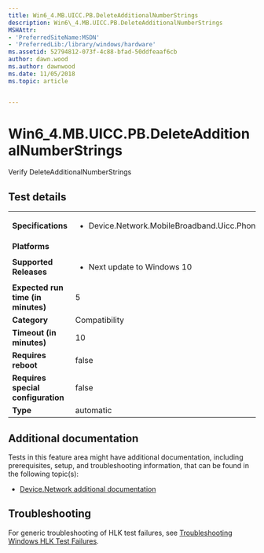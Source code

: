 ```yaml
---
title: Win6_4.MB.UICC.PB.DeleteAdditionalNumberStrings
description: Win6\_4.MB.UICC.PB.DeleteAdditionalNumberStrings
MSHAttr:
- 'PreferredSiteName:MSDN'
- 'PreferredLib:/library/windows/hardware'
ms.assetid: 52794812-073f-4c88-bfad-50ddfeaaf6cb
author: dawn.wood
ms.author: dawnwood
ms.date: 11/05/2018
ms.topic: article


---
```


# Win6_4.MB.UICC.PB.DeleteAdditionalNumberStrings


Verify DeleteAdditionalNumberStrings

## Test details

|||
|---|---|
| **Specifications**  | <ul><li>Device.Network.MobileBroadband.Uicc.PhoneBook.Discretional</li></ul> |  
| **Platforms**   | <ul></ul> |
| **Supported Releases** | <ul><li>Next update to Windows 10</li></ul> |
|**Expected run time (in minutes)**| 5 |
|**Category**| Compatibility |
|**Timeout (in minutes)**| 10 |
|**Requires reboot**| false |
|**Requires special configuration**| false |
|**Type**| automatic |



## <span id="Additional_documentation"></span><span id="additional_documentation"></span><span id="ADDITIONAL_DOCUMENTATION"></span>Additional documentation


Tests in this feature area might have additional documentation, including prerequisites, setup, and troubleshooting information, that can be found in the following topic(s):

-   [Device.Network additional documentation](device-network-additional-documentation.md)

## <span id="Troubleshooting"></span><span id="troubleshooting"></span><span id="TROUBLESHOOTING"></span>Troubleshooting


For generic troubleshooting of HLK test failures, see [Troubleshooting Windows HLK Test Failures](../user/troubleshooting-windows-hlk-test-failures.md).










